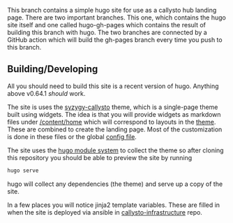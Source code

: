 This branch contains a simple hugo site for use as a callysto hub landing page.
There are two important branches. This one, which contains the hugo site itself
and one called hugo-gh-pages which contains the result of building this branch
with hugo. The two branches are connected by a GitHub action which will build
the gh-pages branch every time you push to this branch.

## Building/Developing

All you should need to build this site is a recent version of hugo. Anything
above v0.64.1 _should_ work.

The site is uses the
[syzygy-callysto](https://github.com/pimsmath/gohugo-theme-syzygy-callysto)
theme, which is a single-page theme built using widgets. The idea is that you
will provide widgets as markdown files under [/content/home](/content/home/)
which will correspond to layouts in the
[theme](https://github.com/pimsmath/gohugo-theme-syzygy-callysto/layouts/partials/widgets/).
These are combined to create the landing page. Most of the customization is done
in these files or the global [config file](./config.toml).

The site uses the [hugo module system](https://gohugo.io/hugo-modules/) to
collect the theme so after cloning this repository you should be able to preview
the site by running
```bash
hugo serve
```
hugo will collect any dependencies (the theme) and serve up a copy of the site.

In a few places you will notice jinja2 template variables. These are filled in
when the site is deployed via ansible in
[callysto-infrastructure](https://github.com/callysto/infrastructure) repo.
